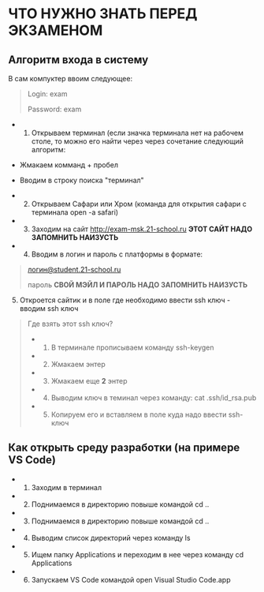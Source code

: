 # ЧТО НУЖНО ЗНАТЬ ПЕРЕД ЭКЗАМЕНОМ 

 ## Алгоритм входа в систему 

В сам компуктер ввоим следующее:
> Login: exam 
>
> Password: exam 

* 1) Открываем терминал (если значка терминала нет на рабочем столе, то можно его найти через через сочетание следующий алгоритм:
 * Жмакаем комманд + пробел 
 * Вводим в строку поиска "терминал"

* 2) Открываем Сафари или Хром
(команда для открытия сафари с терминала 
open -a safari) 

* 3) Заходим на сайт http://exam-msk.21-school.ru
**ЭТОТ САЙТ НАДО ЗАПОМНИТЬ НАИЗУСТЬ**

* 4) Вводим в логин и пароль с платформы в формате:
> логин@student.21-school.ru
>
> пароль 
> **СВОЙ МЭЙЛ И ПАРОЛЬ НАДО ЗАПОМНИТЬ НАИЗУСТЬ**

  5) Откроется сайтик и в поле где необходимо ввести ssh ключ - вводим ssh ключ
>Где взять этот  ssh ключ? 
>* 1) В терминале прописываем команду ssh-keygen 
>* 2) Жмакаем энтер
>* 3) Жмакаем еще **2** энтер 
>* 4) Выводим ключ в теминал через команду: cat .ssh/id_rsa.pub
>* 5) Копируем его и вставляем в поле куда надо ввести ssh-ключ 


## Как открыть среду разработки (на примере VS Code)

* 1) Заходим в терминал
* 2) Поднимаемся в директорию повыше командой  cd ..
* 3) Поднимаемся в директорию повыше командой  cd ..
* 4) Выводим список директорий через команду  ls
* 5) Ищем папку Applications и переходим в нее через команду cd Applications
* 6) Запускаем VS Code командой open Visual Studio Code.app

